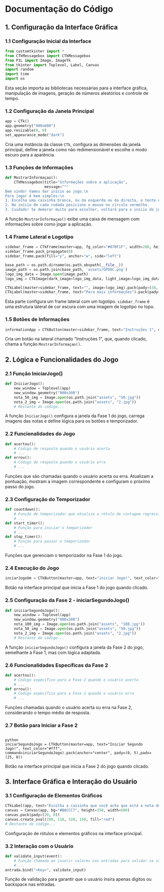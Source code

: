 # Documentação do Código

## 1. Configuração da Interface Gráfica

### 1.1 Configuração Inicial da Interface

```python
from customtkinter import *
from CTkMessagebox import CTkMessagebox
from PIL import Image, ImageTk
from tkinter import Toplevel, Label, Canvas
import random
import time
import os
```

Esta seção importa as bibliotecas necessárias para a interface gráfica, manipulação de imagens, geração de números aleatórios e controle de tempo.

### 1.2 Configuração da Janela Principal

```python
app = CTk()
app.geometry("900x600")
app.resizable(0, 0)
set_appearance_mode("dark")
```

Cria uma instância da classe `CTk`, configura as dimensões da janela principal, define a janela como não redimensionável e escolhe o modo escuro para a aparência.

### 1.3 Funções de Informações

```python
def MostrarInformaçao():
    CTkMessagebox(title="Informações sobre a aplicação", 
                  message="""
Bem vindo! Vamos dar início ao jogo.\n
Para jogar é bem simples:\n
1. Escolha uma caixinha branca, ou da esquerda ou da direita, e tente encontrar a nota de 100 reais.
2. No início de cada rodada posicione o mouse no círculo vermelho.
3. Cuidado! Se demorar muito para escolher, voltará para o início do jogo.""")
```

A função `MostrarInformaçao()` exibe uma caixa de mensagem com informações sobre como jogar a aplicação.

### 1.4 Frame Lateral e Logotipo

```python
sidebar_frame = CTkFrame(master=app, fg_color="#070F1F", width=200, height=800, corner_radius=0)
sidebar_frame.pack_propagate(0)
sidebar_frame.pack(fill="y", anchor="w", side="left")

base_path = os.path.dirname(os.path.abspath(__file__))
image_path = os.path.join(base_path, 'assets/GPDOC.png')
logo_img_data = Image.open(image_path)
logo_img = CTkImage(dark_image=logo_img_data, light_image=logo_img_data, size=(100, 110))

CTkLabel(master=sidebar_frame, text="", image=logo_img).pack(pady=(38, 0), anchor="center")
CTkLabel(master=sidebar_frame, text="Para mais informações").pack(pady=(38, 0), anchor="center")
```

Esta parte configura um frame lateral com um logotipo. `sidebar_frame` é uma estrutura lateral de cor escura com uma imagem de logotipo no topo.

### 1.5 Botões de Informações

```python
informationApp = CTkButton(master=sidebar_frame, text="Instruções 1", command=MostrarInformaçao).pack(pady=(10,0), anchor="center")
```

Cria um botão na lateral chamado "Instruções 1", que, quando clicado, chama a função `MostrarInformaçao()`.

## 2. Lógica e Funcionalidades do Jogo

### 2.1 Função IniciarJogo()

```python
def IniciarJogo():
    new_window = Toplevel(app)
    new_window.geometry("900x300")
    nota_50_img = Image.open(os.path.join("assets", "50.jpg"))
    nota_2_img = Image.open(os.path.join("assets", "2.jpg"))
    # Restante do código...
```

A função `IniciarJogo()` configura a janela da Fase 1 do jogo, carrega imagens das notas e define lógica para os botões e temporizador.

### 2.2 Funcionalidades do Jogo

```python
def acertou():
    # Código de resposta quando o usuário acerta
    # ...
def errou():
    # Código de resposta quando o usuário erra
    # ...
```

Funções que são chamadas quando o usuário acerta ou erra. Atualizam a pontuação, mostram a imagem correspondente e configuram o próximo passo do jogo.

### 2.3 Configuração do Temporizador

```python
def countdown():
    # Função de temporizador que atualiza o rótulo de contagem regressiva
    # ...
def start_timer():
    # Função para iniciar o temporizador
    # ...
def stop_timer():
    # Função para pausar o temporizador
    # ...
```

Funções que gerenciam o temporizador na Fase 1 do jogo.

### 2.4 Execução do Jogo

```python
inciarJogoUm = CTkButton(master=app, text="iniciar Jogo!", text_color="#fff", command=IniciarJogo).pack(anchor="center", pady=(0, 5),padx=(25, 0))
```

Botão na interface principal que inicia a Fase 1 do jogo quando clicado.

### 2.5 Configuração da Fase 2 - iniciarSegundoJogo()

```python
def iniciarSegundoJogo():
    new_window = Toplevel(app)
    new_window.geometry("900x300")
    nota_100_img = Image.open(os.path.join("assets", "100.jpg"))
    nota_50_img = Image.open(os.path.join("assets", "50.jpg"))
    nota_2_img = Image.open(os.path.join("assets", "2.jpg"))
    # Restante do código...
```

A função `iniciarSegundoJogo()` configura a janela da Fase 2 do jogo, semelhante à Fase 1, mas com lógica adaptada.

### 2.6 Funcionalidades Específicas da Fase 2

```python
def acertou():
    # Código específico para a Fase 2 quando o usuário acerta
    # ...
def errou():
    # Código específico para a Fase 2 quando o usuário erra
    # ...
```

Funções chamadas quando o usuário acerta ou erra na Fase 2, considerando o tempo médio de resposta.

### 2.7 Botão para Iniciar a Fase 2

```

python
inciarSegundoJogo = CTkButton(master=app, text="Iniciar Segundo Jogo!", text_color="#fff", command=iniciarSegundoJogo).pack(anchor="center", pady=(0, 5),padx=(25, 0))
```

Botão na interface principal que inicia a Fase 2 do jogo quando clicado.

## 3. Interface Gráfica e Interação do Usuário

### 3.1 Configuração de Elementos Gráficos

```python
CTkLabel(app, text="Escolha a caixinha que você acha que está a nota de R$ 50", font=("Helvetica", 15)).pack(pady=(30, 0))
canvas = Canvas(app, bg="#BACCC7", height=350, width=600)
canvas.pack(pady=(20, 0))
canvas.create_oval(280, 110, 320, 150, fill="red")
# Restante do código...
```

Configuração de rótulos e elementos gráficos na interface principal.

### 3.2 Interação com o Usuário

```python
def validate_input(event):
    # Função chamada ao inserir valores nas entradas para validar se são dígitos ou backspace
    # ...
entrada.bind("<Key>", validate_input)
```

Função de validação para garantir que o usuário insira apenas dígitos ou backspace nas entradas.